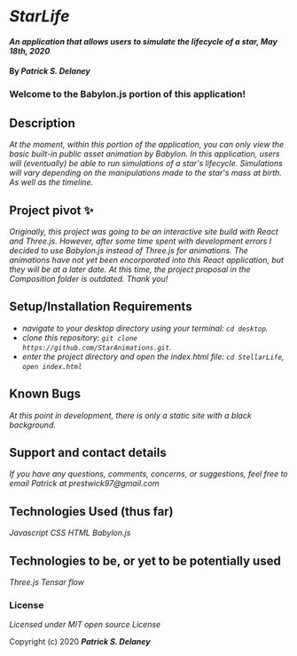 # _StarLife_

#### _An application that allows users to simulate the lifecycle of a star, May 18th, 2020_

#### By _**Patrick S. Delaney**_

### Welcome to the Babylon.js portion of this application!

## Description

_At the moment, within this portion of the application, you can only view the basic built-in public asset animation by Babylon. In this application, users will (eventually) be able to run simulations of a star's lifecycle. Simulations will vary depending on the manipulations made to the star's mass at birth. As well as the timeline._

## Project pivot ✨
_Originally, this project was going to be an interactive site build with React and Three.js. However, after some time spent with development errors I decided to use Babylon.js instead of Three.js for animations. The animations have not yet been encorporated into this React application, but they will be at a later date. At this time, the project proposal in the Composition folder is outdated. Thank you!_

## Setup/Installation Requirements

* _navigate to your desktop directory using your terminal: ```cd desktop```._
* _clone this repository: ```git clone https://github.com/StarAnimations.git```._
* _enter the project directory and open the index.html file: ```cd StellarLife```, ```open index.html```_

## Known Bugs

_At this point in development, there is only a static site with a black background._

## Support and contact details

_If you have any questions, comments, concerns, or suggestions, feel free to email Patrick at prestwick97@gmail.com_

## Technologies Used (thus far)

_Javascript_
_CSS_
_HTML_
_Babylon.js_

## Technologies to be, or yet to be potentially used 
_Three.js_
_Tensar flow_


### License

*Licensed under MIT open source License*

Copyright (c) 2020 **_Patrick S. Delaney_**
